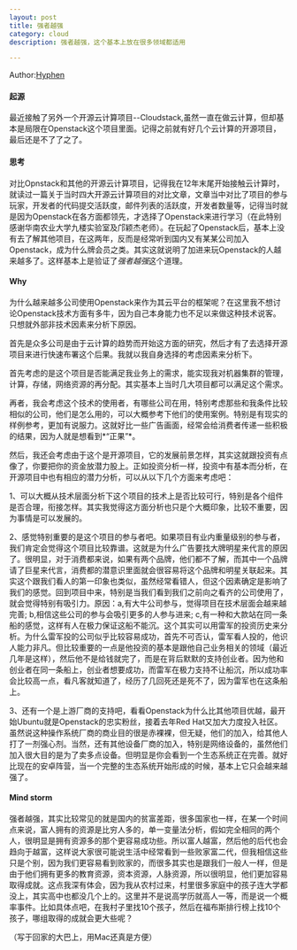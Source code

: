 ```yaml
---
layout: post
title: 强者越强
category: cloud
description: 强者越强，这个基本上放在很多领域都适用

---
```


Author:[Hyphen](http://weibo.com/344736086)

#### 起源
最近接触了另外一个开源云计算项目--Cloudstack,虽然一直在做云计算，但却基本是局限在Openstack这个项目里面。记得之前就有好几个云计算的开源项目，最后还是不了了之了。

#### 思考
对比Opnstack和其他的开源云计算项目，记得我在12年末尾开始接触云计算时，就读过一篇关于当时四大开源云计算项目的对比文章，文章当中对比了项目的参与玩家，开发者的代码提交活跃度，邮件列表的活跃度，开发者数量等，记得当时就是因为Openstack在各方面都领先，才选择了Openstack来进行学习（在此特别感谢华南农业大学九楼实验室及邝颖杰老师）。在玩起了Openstack后，基本上没有去了解其他项目，在这两年，反而是经常听到国内又有某某公司加入Openstack，成为什么牌会员之类。其实这就说明了加进来玩Openstack的人越来越多了。这样基本上是验证了*强者越强*这个道理。

#### Why
为什么越来越多公司使用Openstack来作为其云平台的框架呢？在这里我不想讨论Openstack技术方面有多牛，因为自己本身能力也不足以来做这种技术说客。只想就外部非技术因素来分析下原因。

首先是众多公司是由于云计算的趋势而开始这方面的研究，然后才有了去选择开源项目来进行快速布署这个后果。我就以我自身选择的考虑因素来分析下。

首先考虑的是这个项目是否能满足我业务上的需求，能实现我对机器集群的管理，计算，存储，网络资源的再分配。其实基本上当时几大项目都可以满足这个需求。

再者，我会考虑这个技术的使用者，有哪些公司在用，特别考虑那些和我条件比较相似的公司，他们是怎么用的，可以大概参考下他们的使用案例。特别是有现实的样例参考，更加有说服力。这就好比一些广告画面，经常会给消费者传递一些积极的结果，因为人就是想看到*“正果”*。

然后，我还会考虑由于这个是开源项目，它的发展前景怎样，其实这就跟投资有点像了，你要把你的资金放潜力股上。正如投资分析一样，投资中有基本而分析，在开源项目中也有相应的潜力分析，可以从以下几个方面来考虑吧：

1、可以大概从技术层面分析下这个项目的技术上是否比较可行，特别是各个组件是否合理，衔接怎样。其实我觉得这方面分析也只是个大概印象，比较不重要，因为事情是可以发展的。

2、感觉特别重要的是这个项目的参与者吧。如果项目有业内重量级别的参与者，我们肯定会觉得这个项目比较靠谱。这就是为什么广告要找大牌明星来代言的原因了。很明显，对于消费都来说，如果有两个品牌，他们都不了解，而其中一个品牌请了巨星来代言，消费都的潜意识里面就会很容易将这个品牌和明星关联起来。其实这个跟我们看人的第一印象也类似，虽然经常看错人，但这个因素确定是影响了我们的感觉。回到项目中来，特别是当我们看到我们之前向之看齐的公司使用了，就会觉得特别有吸引力。原因：a,有大牛公司参与，觉得项目在技术层面会越来越完善; b,相信这些公司的参与会吸引更多的人参与进来; c,有一种和大款站在同一条船的感觉，这样有人在极力保证这船不能沉。这个其实可以用雷军的投资历史来分析。为什么雷军投的公司似乎比较容易成功，首先不可否认，雷军看人投的，他识人能力非凡。但比较重要的一点是他投资的基本是跟他自己业务相关的领域（最近几年是这样），然后他不是给钱就完了，而是在背后默默的支持创业者。因为他和创业者在同一条船上，创业者想要成功，而雷军在极力支持不让船沉，所以成功率会比较高一点，看凡客就知道了，经历了几回死还是死不了，因为雷军也在这条船上。

3、还有一个是上游厂商的支持吧，看看Openstack为什么比其他项目优越，最开始Ubuntu就是Openstack的忠实粉丝，接着去年Red Hat又加大力度投入社区。虽然说这种操作系统厂商的商业目的很是赤裸裸，但无疑，他们的加入，给其他人打了一剂强心剂。当然，还有其他设备厂商的加入，特别是网络设备的，虽然他们加入很大目的是为了卖多点设备。但明显是你会看到一个生态系统正在完善。就好比现在的安卓阵营，当一个完整的生态系统开始形成的时候，基本上它只会越来越强了。

#### Mind storm
强者越强，其实比较常见的就是国内的贫富差距，很多国家也一样，在某一个时间点来说，富人拥有的资源是比穷人多的，单一变量法分析，假如完全相同的两个人，很明显是拥有资源多的那个更容易成功些。所以富人越富，然后他的后代也会趋向于越富，这样说大家很可能说生活中经常看到一些败家富二代，但我相信这些只是个别，因为我们更容易看到败家的，而很多其实也是跟我们一般人一样，但是由于他们拥有更多的教育资源，资本资源，人脉资源，所以很明显，他们更加容易取得成就。这点我深有体会，因为我从农村过来，村里很多家庭中的孩子连大学都没上，其实高中也都没几个上的。这里并不是说高学历就高人一等，而是说一个概率事件。比如具体点吧，在我村子里找10个孩子，然后在福布斯排行榜上找10个孩子，哪组取得的成就会更大些呢？

（写于回家的大巴上，用Mac还真是方便）